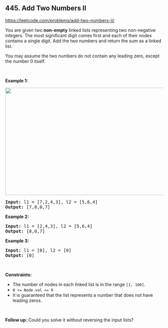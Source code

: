 ## 445. Add Two Numbers II

<https://leetcode.com/problems/add-two-numbers-ii/>

<div class="px-5 pt-4"><div class="flex"></div><div class="_1l1MA" data-track-load="description_content"><p>You are given two <strong>non-empty</strong> linked lists representing two non-negative integers. The most significant digit comes first and each of their nodes contains a single digit. Add the two numbers and return the sum as a linked list.</p>

<p>You may assume the two numbers do not contain any leading zero, except the number 0 itself.</p>

<p>&nbsp;</p>
<p><strong class="example">Example 1:</strong></p>
<img alt="" src="https://assets.leetcode.com/uploads/2021/04/09/sumii-linked-list.jpg" style="width: 523px; height: 342px;">
<pre><strong>Input:</strong> l1 = [7,2,4,3], l2 = [5,6,4]
<strong>Output:</strong> [7,8,0,7]
</pre>

<p><strong class="example">Example 2:</strong></p>

<pre><strong>Input:</strong> l1 = [2,4,3], l2 = [5,6,4]
<strong>Output:</strong> [8,0,7]
</pre>

<p><strong class="example">Example 3:</strong></p>

<pre><strong>Input:</strong> l1 = [0], l2 = [0]
<strong>Output:</strong> [0]
</pre>

<p>&nbsp;</p>
<p><strong>Constraints:</strong></p>

<ul>
 <li>The number of nodes in each linked list is in the range <code>[1, 100]</code>.</li>
 <li><code>0 &lt;= Node.val &lt;= 9</code></li>
 <li>It is guaranteed that the list represents a number that does not have leading zeros.</li>
</ul>

<p>&nbsp;</p>
<p><strong>Follow up:</strong>&nbsp;Could you solve it without reversing the input lists?</p>
</div></div>
